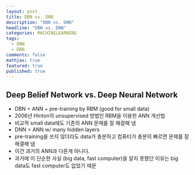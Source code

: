 ```yaml
---
layout: post
title: DBN vs. DNN
description: "DBN vs. DNN"
headline: "DBN vs. DNN"
categories: MACHINELEARNING
tags: 
  - DNN
  - DBN
comments: false
mathjax: true
featured: true
published: true
---
```


## Deep Belief Network vs. Deep Neural Network

- DBN = ANN + pre-training by RBM (good for small data)
 - 2006년 Hinton의 unsupervised 방법인 RBM을 이용한 ANN 개선법
 - 비교적 small data에도 기존의 ANN 문제를 잘 해결해 냄
- DNN = ANN w/ many hidden layers
 - pre-training을 쓰지 않더라도 data가 충분하고 컴퓨터가 충분히 빠르면 문제를 잘 해결해 냄
 - 이건 과거의 ANN과 다른게 아니다.
 - 과거에 이 단순한 사실 (big data, fast computer)을 알지 못했던 이유는 big data도 fast computer도 없었기 때문

